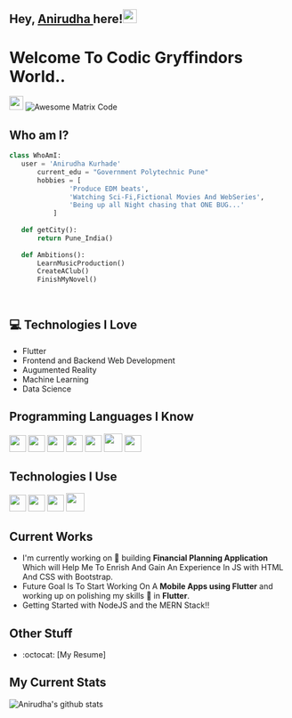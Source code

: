 ## Hey, [Anirudha ](https://www.linkedin.com/in/anirudha-kurhade/)  here!<img src="https://media.giphy.com/media/hvRJCLFzcasrR4ia7z/giphy.gif" width="25px">

<h1>Welcome To  Codic Gryffindors  World..</h1><img src="https://media.giphy.com/media/Js1Fd7ANot7Q7ZXEcb/giphy.gif" width="25px"> 

<img src = 'https://github.com/anikurhade/anikurhade/blob/main/images/intro_Trim.gif' alt = 'Awesome Matrix Code' align='centre'/>


 ## Who am I?
 ```python
 class WhoAmI:
 	user = 'Anirudha Kurhade'
		current_edu = "Government Polytechnic Pune"
		hobbies = [
				'Produce EDM beats',
				'Watching Sci-Fi,Fictional Movies And WebSeries',
				'Being up all Night chasing that ONE BUG...'
			]
	
	def getCity():
		return Pune_India()
	
	def Ambitions():
		LearnMusicProduction()
		CreateAClub()
		FinishMyNovel()
		
	
 ```
 ## :computer: Technologies I Love
* Flutter
* Frontend and Backend Web Development
* Augumented Reality
* Machine Learning
* Data Science

## Programming Languages I Know 
<img src = 'https://github.com/MarikIshtar007/MarikIshtar007/blob/master/images/c-original.svg' width='30' margin-right='15' /> <img src = 'https://github.com/MarikIshtar007/MarikIshtar007/blob/master/images/cpp.svg' width='30'/> 
<img src = 'https://github.com/MarikIshtar007/MarikIshtar007/blob/master/images/html.svg' width='30'/> 
<img src = 'https://github.com/MarikIshtar007/MarikIshtar007/blob/master/images/css.svg' width='30'/> 
<img src = 'https://github.com/MarikIshtar007/MarikIshtar007/blob/master/images/js.svg' width='30'/>
 <img src = 'https://github.com/MarikIshtar007/MarikIshtar007/blob/master/images/bootstrap.svg' width='33'/>
 <img src = 'https://github.com/MarikIshtar007/MarikIshtar007/blob/master/images/sql.svg' width='30'/> 
 
 ## Technologies I Use
 <img src = 'https://github.com/MarikIshtar007/MarikIshtar007/blob/master/images/pycharm.svg' width='30'/>  
  <img src = 'https://github.com/anikurhade/anikurhade/blob/main/images/Java-Logo.png' width='30'/> 
  <img src = 'https://github.com/MarikIshtar007/MarikIshtar007/blob/master/images/git.svg' width='30'/> <img src = 'https://github.com/anikurhade/anikurhade/blob/main/images/jsp.png' width='33'/> 
 
## Current Works
 * I'm currently working on 🔭 building **Financial Planning Application** Which will Help Me To Enrish And Gain An Experience In JS with HTML And CSS with Bootstrap.
 * Future Goal Is To Start Working On   A **Mobile Apps using Flutter** and working up on polishing my skills 🌱 in **Flutter**.
 * Getting Started with NodeJS and the MERN Stack!!
 
## Other Stuff
  - :octocat: [My Resume]
  
## My Current Stats
![Anirudha's github stats](https://github-readme-stats.vercel.app/api?username=anikurhade&show_icons=true&hide=[%22issues%22])
 
 
